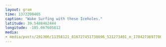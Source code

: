 ```yaml
---
layout: gram
time: 1372200465
caption: "Wake Surfing with these Iceholes."
latitude: 39.5408462444
longitude: -105.067605812
media:
- media/posts/201306/11358121_816727451738696_521273401_n_17842736977000351.jpg
---
```

